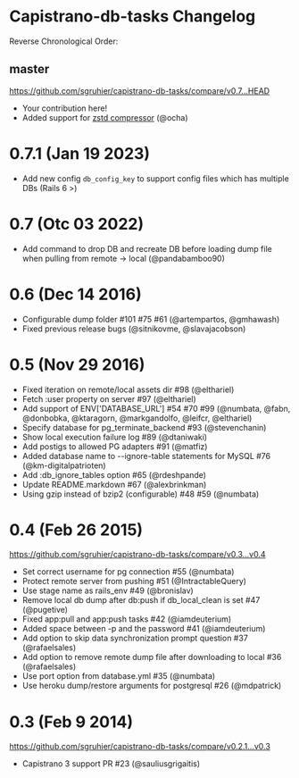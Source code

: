 # Capistrano-db-tasks Changelog

Reverse Chronological Order:

## master

https://github.com/sgruhier/capistrano-db-tasks/compare/v0.7...HEAD

* Your contribution here!
* Added support for [zstd compressor](http://facebook.github.io/zstd/) (@ocha)

# 0.7.1 (Jan 19 2023)

* Add new config `db_config_key` to support config files which has multiple DBs (Rails 6 >)

# 0.7 (Otc 03 2022)

* Add command to drop DB and recreate DB before loading dump file when pulling from remote -> local (@pandabamboo90)

# 0.6 (Dec 14 2016)

* Configurable dump folder #101 #75 #61 (@artempartos, @gmhawash)
* Fixed previous release bugs (@sitnikovme, @slavajacobson)

# 0.5 (Nov 29 2016)

* Fixed iteration on remote/local assets dir #98 (@elthariel)
* Fetch :user property on server #97 (@elthariel)
* Add support of ENV['DATABASE_URL'] #54 #70 #99 (@numbata, @fabn, @donbobka, @ktaragorn, @markgandolfo, @leifcr, @elthariel)
* Specify database for pg\_terminate_backend #93 (@stevenchanin)
* Show local execution failure log #89 (@dtaniwaki)
* Add postigs to allowed PG adapters #91 (@matfiz)
* Added database name to --ignore-table statements for MySQL #76 (@km-digitalpatrioten)
* Add :db\_ignore\_tables option #65 (@rdeshpande)
* Update README.markdown #67 (@alexbrinkman)
* Using gzip instead of bzip2 (configurable) #48 #59 (@numbata)

# 0.4 (Feb 26 2015)

https://github.com/sgruhier/capistrano-db-tasks/compare/v0.3...v0.4

* Set correct username for pg connection #55 (@numbata)
* Protect remote server from pushing #51 (@IntractableQuery)
* Use stage name as rails\_env #49 (@bronislav)
* Remove local db dump after db:push if db_local_clean is set #47 (@pugetive)
* Fixed app:pull and app:push tasks #42 (@iamdeuterium)
* Added space between -p and the password #41 (@iamdeuterium)
* Add option to skip data synchronization prompt question #37 (@rafaelsales)
* Add option to remove remote dump file after downloading to local #36 (@rafaelsales)
* Use port option from database.yml #35 (@numbata)
* Use heroku dump/restore arguments for postgresql #26 (@mdpatrick)

# 0.3 (Feb 9 2014)

https://github.com/sgruhier/capistrano-db-tasks/compare/v0.2.1...v0.3

* Capistrano 3 support PR #23 (@sauliusgrigaitis)
